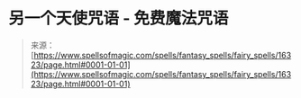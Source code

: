 <!--yml

分类：未分类

日期：2024年06月12日 18:56:24

-->

# 另一个天使咒语 - 免费魔法咒语

> 来源：[https://www.spellsofmagic.com/spells/fantasy_spells/fairy_spells/16323/page.html#0001-01-01](https://www.spellsofmagic.com/spells/fantasy_spells/fairy_spells/16323/page.html#0001-01-01)
